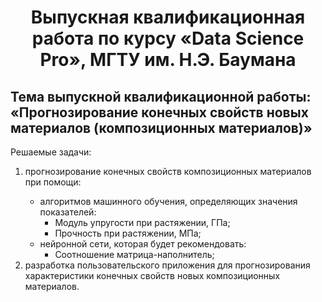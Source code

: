 <h1 align="center">Выпускная квалификационная работа по курсу «Data Science Pro», МГТУ им. Н.Э. Баумана </h1>
<h2>Тема выпускной квалификационной работы: «Прогнозирование конечных свойств новых материалов (композиционных материалов)»</h2>
Решаемые задачи: 
<ol>
  <li>прогнозирование конечных свойств композиционных материалов при помощи:</li>
    <ul>
    <li>алгоритмов машинного обучения, определяющих значения показателей:
      <ul>
        <li>Модуль упругости при растяжении, ГПа;</li>
        <li>Прочность при растяжении, МПа;</li>
      </ul>
    </li>
    <li>нейронной сети, которая будет рекомендовать:
      <ul>
        <li>Соотношение матрица-наполнитель;</li>
      </ul>
  </ul>
  <li>разработка пользовательского приложения для прогнозирования характеристики конечных свойств новых композиционных материалов.</li>
</ol>
